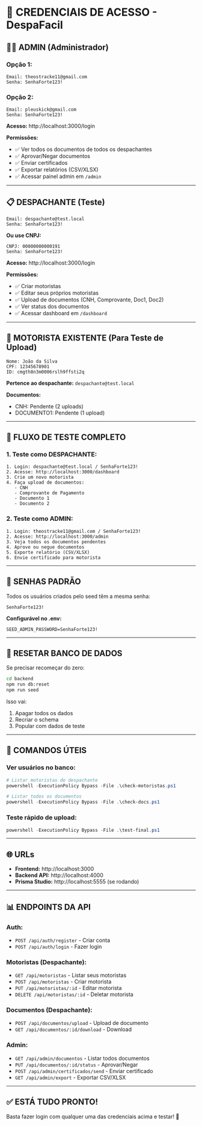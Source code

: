 # 🔐 CREDENCIAIS DE ACESSO - DespaFacil

## 👨‍💼 ADMIN (Administrador)

### Opção 1:
```
Email: theostracke11@gmail.com
Senha: SenhaForte123!
```

### Opção 2:
```
Email: pleuskick@gmail.com
Senha: SenhaForte123!
```

**Acesso:** http://localhost:3000/login

**Permissões:**
- ✅ Ver todos os documentos de todos os despachantes
- ✅ Aprovar/Negar documentos
- ✅ Enviar certificados
- ✅ Exportar relatórios (CSV/XLSX)
- ✅ Acessar painel admin em `/admin`

---

## 📋 DESPACHANTE (Teste)

```
Email: despachante@test.local
Senha: SenhaForte123!
```

**Ou use CNPJ:**
```
CNPJ: 00000000000191
Senha: SenhaForte123!
```

**Acesso:** http://localhost:3000/login

**Permissões:**
- ✅ Criar motoristas
- ✅ Editar seus próprios motoristas
- ✅ Upload de documentos (CNH, Comprovante, Doc1, Doc2)
- ✅ Ver status dos documentos
- ✅ Acessar dashboard em `/dashboard`

---

## 🧪 MOTORISTA EXISTENTE (Para Teste de Upload)

```
Nome: João da Silva
CPF: 12345678901
ID: cmgth8n3m0006rslh9ffsti2q
```

**Pertence ao despachante:** `despachante@test.local`

**Documentos:**
- CNH: Pendente (2 uploads)
- DOCUMENTO1: Pendente (1 upload)

---

## 🎯 FLUXO DE TESTE COMPLETO

### 1. Teste como DESPACHANTE:

```
1. Login: despachante@test.local / SenhaForte123!
2. Acesse: http://localhost:3000/dashboard
3. Crie um novo motorista
4. Faça upload de documentos:
   - CNH
   - Comprovante de Pagamento
   - Documento 1
   - Documento 2
```

### 2. Teste como ADMIN:

```
1. Login: theostracke11@gmail.com / SenhaForte123!
2. Acesse: http://localhost:3000/admin
3. Veja todos os documentos pendentes
4. Aprove ou negue documentos
5. Exporte relatório (CSV/XLSX)
6. Envie certificado para motorista
```

---

## 📝 SENHAS PADRÃO

Todos os usuários criados pelo seed têm a mesma senha:

```
SenhaForte123!
```

**Configurável no .env:**
```env
SEED_ADMIN_PASSWORD=SenhaForte123!
```

---

## 🔄 RESETAR BANCO DE DADOS

Se precisar recomeçar do zero:

```bash
cd backend
npm run db:reset
npm run seed
```

Isso vai:
1. Apagar todos os dados
2. Recriar o schema
3. Popular com dados de teste

---

## 🚀 COMANDOS ÚTEIS

### Ver usuários no banco:
```powershell
# Listar motoristas do despachante
powershell -ExecutionPolicy Bypass -File .\check-motoristas.ps1

# Listar todos os documentos
powershell -ExecutionPolicy Bypass -File .\check-docs.ps1
```

### Teste rápido de upload:
```powershell
powershell -ExecutionPolicy Bypass -File .\test-final.ps1
```

---

## 🌐 URLs

- **Frontend:** http://localhost:3000
- **Backend API:** http://localhost:4000
- **Prisma Studio:** http://localhost:5555 (se rodando)

---

## 📊 ENDPOINTS DA API

### Auth:
- `POST /api/auth/register` - Criar conta
- `POST /api/auth/login` - Fazer login

### Motoristas (Despachante):
- `GET /api/motoristas` - Listar seus motoristas
- `POST /api/motoristas` - Criar motorista
- `PUT /api/motoristas/:id` - Editar motorista
- `DELETE /api/motoristas/:id` - Deletar motorista

### Documentos (Despachante):
- `POST /api/documentos/upload` - Upload de documento
- `GET /api/documentos/:id/download` - Download

### Admin:
- `GET /api/admin/documentos` - Listar todos documentos
- `PUT /api/documentos/:id/status` - Aprovar/Negar
- `POST /api/admin/certificados/send` - Enviar certificado
- `GET /api/admin/export` - Exportar CSV/XLSX

---

## ✅ ESTÁ TUDO PRONTO!

Basta fazer login com qualquer uma das credenciais acima e testar! 🎯
